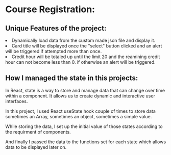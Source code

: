 <!--Add at least 3 Project features-->
# Course Registration:


## Unique Features of the project:

<li> Dynamically load data from the custom made json file and display it.</li> 

<li>Card title will be displayed once the "select" button clicked and an alert will be triggered if attempted more than once.</li>

<li> Credit hour will be totaled up until the limit 20 and the reamining credit hour can not become less than 0. if otherwise an alert will be triggered.</li>


## How I managed the state in this projects: 

In React, state is a way to store and manage data that can change over time within a component. It allows us to create dynamic and interactive user interfaces.

In this project, I used React useState hook couple of times to store data sometimes an Array, sometimes an object, sometimes a simple value.

While storing the data, I set up the initial value of those states according to the requirment of components.

And finally I passed the data to the functions set for each state which allows data to be displayed later on. 
